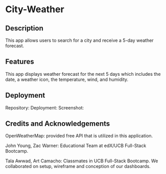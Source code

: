 # City-Weather

## Description

This app allows users to search for a city and receive a 5-day weather forecast.

## Features

This app displays weather forecast for the next 5 days which includes the date, a weather icon, the temperature, wind, and humidity.

## Deployment

Repository:
Deployment:
Screenshot:

## Credits and Acknowledgements

OpenWeatherMap: provided free API that is utilized in this application.

John Young, Zac Warner: Educational Team at edX/UCB Full-Stack Bootcamp.

Tala Awwad, Art Camacho: Classmates in UCB Full-Stack Bootcamp. We collaborated on setup, wireframe and conception of our dashboards.
